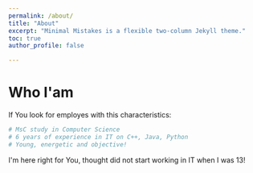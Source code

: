 ```yaml
---
permalink: /about/
title: "About"
excerpt: "Minimal Mistakes is a flexible two-column Jekyll theme."
toc: true
author_profile: false

---
```


# Who I'am

If You look for employes with this characteristics:
```bash
# MsC study in Computer Science
# 6 years of experience in IT on C++, Java, Python
# Young, energetic and objective!
```

I'm here right for You, thought did not start working in IT when I was 13!
